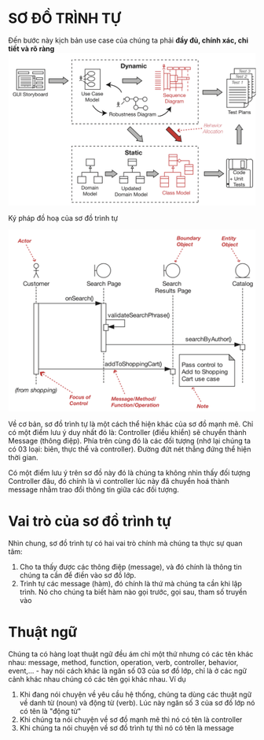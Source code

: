 # SƠ ĐỒ TRÌNH TỰ
Đến bước này kịch bản use case của chúng ta phải **đầy đủ, chính xác, chi tiết và rõ ràng**
![Quy trình ICONIX - Sequence Diagram](/images/Sequence-Analysis.png)

Ký pháp đồ hoạ của sơ đồ trình tự

![Sequence Diagram - Notations](/images/Sequence-Diagram-Notation.png)

Về cơ bản, sơ đồ trình tự là một cách thể hiện khác của sơ đồ mạnh mẽ. Chỉ có một điểm lưu ý duy nhất đó là: Controller (điều khiển) sẽ chuyển thành Message (thông điệp). Phía trên cùng đó là các đối tượng (nhớ lại chúng ta có 03 loại: biên, thực thể và controller). Đường đứt nét thẳng đứng thể hiện thời gian. 

Có một điểm lưu ý trên sơ đồ này đó là chúng ta không nhìn thấy đối tượng Controller đâu, đó chính là vì controller lúc này đã chuyển hoá thành message nhằm trao đổi thông tin giữa các đối tượng.

# Vai trò của sơ đồ trình tự
Nhìn chung, sơ đồ trình tự có hai vai trò chính mà chúng ta thực sự quan tâm:
1. Cho ta thấy được các thông điệp (message), và đó chính là thông tin chúng ta cần để điền vào sơ đồ lớp.
2. Trình tự các message (hàm), đó chính là thứ mà chúng ta cần khi lập trình. Nó cho chúng ta biết hàm nào gọi trước, gọi sau, tham số truyền vào

# Thuật ngữ
Chúng ta có hàng loạt thuật ngữ đều ám chỉ một thứ nhưng có các tên khác nhau: message, method, function, operation, verb, controller, behavior, event,... - hay nói cách khác là ngăn số 03 của sơ đồ lớp, chỉ là ở các ngữ cảnh khác nhau chúng có các tên gọi khác nhau. Ví dụ

1. Khi đang nói chuyện về yêu cầu hệ thống, chúng ta dùng các thuật ngữ về danh từ (noun) và động từ (verb). Lúc này ngăn số 3 của sơ đồ lớp nó có tên là "động từ"
2. Khi chúng ta nói chuyện về sơ đồ mạnh mẽ thì nó có tên là controller
3. Khi chúng ta nói chuyện về sơ đồ trình tự thì nó có tên là message